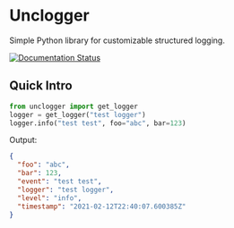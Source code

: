 Unclogger
=========

Simple Python library for customizable structured logging.

[![Documentation Status](https://readthedocs.org/projects/unclogger/badge/?version=latest)](https://unclogger.readthedocs.io/en/latest/?badge=latest)

## Quick Intro

 ```python
from unclogger import get_logger
logger = get_logger("test logger")
logger.info("test test", foo="abc", bar=123)
```

Output:
```json
{
  "foo": "abc", 
  "bar": 123, 
  "event": "test test", 
  "logger": "test logger", 
  "level": "info", 
  "timestamp": "2021-02-12T22:40:07.600385Z"
}
```
